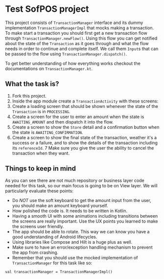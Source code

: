 # Test SofPOS project
This project consists of `TransactionManager` interface and its dummy implementation `TransactionManagerImpl`
that mocks making a transaction.
To make start a transaction you should first get a new transaction flow through `TransactionManager.newFlow()`.
Using this flow you can get notified about the state of the `Transaction` as it goes through and what the flow needs in
order to continue and complete itself. We call them `Input`s that can be passed to the flow using `TransactionManager.dispatch()`.

To get better understanding of how everything works checkout the documentations on `TransactionManager.kt`.

## What the task is?
1. Fork this project.
2. Inside the app module create a `TransactionActivity` with these screens:
3. Create a loading screen that should be shown whenever the state of the `Transaction` is in `PROCESSING`.
4. Create a screen for the user to enter an amount when the state is `AWAITING_AMOUNT` and then dispatch it into the flow.
5. Create a screen to show the `Store` detail and a confirmation button when the state is `AWAITING_CONFIRMATION`.
6. Create a screen to show the final state of the transaction, weather it's a success or a failure, and to show the details of the transaction including its `referenceId`.
7 Make sure you give the user the ability to cancel the transaction when they want.

## Things to keep in mind
As you can see there are not much repository or business layer code needed for this task, so our main focus
is going to be on View layer. We will particularly evaluate these points:
- Do *NOT* use the soft keyboard to get the amount input from the user, you should make an amount keyboard yourself.
- How polished the code is. It needs to be written in Kotlin.
- Having a smooth UI with some animations including transitions between the screens are really important. Use the UX points you learned to make the screens user friendly.
- The app should be able to rotate. This way we can know you have a good understanding of Android lifecycles.
- Using libraries like Compose and Hilt is a huge plus as well.
- Make sure to have an error/exception handling mechanism to prevent the app from crashing.
- Remember that you should use the mocked implementation of `TransactionManager` for this task like so:
```
val transactionManager = TransactionManagerImpl()
```